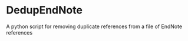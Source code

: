 DedupEndNote
============

A python script for removing duplicate references from a file of EndNote references